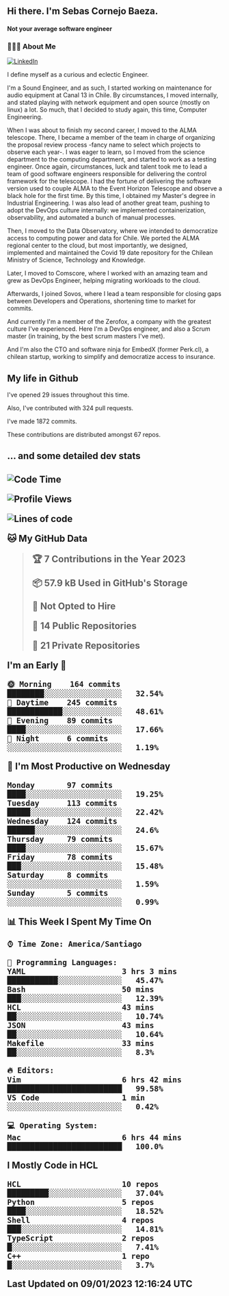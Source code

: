 <h2> Hi there.  I'm Sebas Cornejo Baeza.</h2>
<h4> Not your average software engineer</h4>
<h3> 👨🏻‍💻 About Me </h3>
<a href="http://linkedin.com/in/sebastian-cornejo-baeza/"><img alt="LinkedIn" src="https://img.shields.io/badge/Sebas%20Cornejo%20-informational?style=appveyor&logo=linkedin"></a>


I define myself as a curious and eclectic Engineer.

I'm a Sound Engineer, and as such, I started working on maintenance for audio equipment at Canal 13 in Chile.
By circumstances, I moved internally, and stated playing with network equipment and open source (mostly on linux) 
a lot. So much, that I decided to study again, this time, Computer Engineering.

When I was about to finish my second career, I moved to the ALMA telescope. There, I became a member of the team
in charge of organizing the proposal review process -fancy name to select which projects to observe each year-. 
I was eager to learn, so I moved from the science department to the computing department, and started to work as 
a testing engineer. Once again, circumstances, luck and talent took me to lead a team of good software engineers 
responsible for delivering the control framework for the telescope. I had the fortune of delivering the software
version used to couple ALMA to the Event Horizon Telescope and observe a black hole for the first time.
By this time, I obtained my Master's degree in Industrial Engineering.
I was also lead of another great team, pushing to adopt the DevOps culture internally: we implemented containerization, observability, and automated a bunch of manual processes.

Then, I moved to the Data Observatory, where we intended to democratize access to computing power
and data for Chile. We ported the ALMA regional center to the cloud, but most importantly, we designed, implemented
and maintained the Covid 19 date repository for the Chilean Ministry of Science, Technology and Knowledge.

Later, I moved to Comscore, where I worked with an amazing team and grew as DevOps Engineer, helping migrating workloads to the cloud.

Afterwards, I joined Sovos, where I lead a team responsible for closing gaps between Developers and Operations, shortening time to market for commits.

And currently I'm a member of the Zerofox, a company with the greatest culture I've experienced. Here I'm a DevOps
engineer, and also a Scrum master (in training, by the best scrum masters I've met).
 
And I'm also the CTO and software ninja for EmbedX (former Perk.cl), a chilean startup, working to simplify and democratize access to insurance.

<h2> My life in Github </h2>

I've opened 29 issues throughout this time.

Also, I've contributed with 324 pull requests.

I've made 1872 commits.

These contributions are distributed amongst 67 repos.

<h2>... and some detailed dev stats<h2>

<!--START_SECTION:waka-->
![Code Time](http://img.shields.io/badge/Code%20Time-229%20hrs%2051%20mins-blue)

![Profile Views](http://img.shields.io/badge/Profile%20Views-0-blue)

![Lines of code](https://img.shields.io/badge/From%20Hello%20World%20I%27ve%20Written-542%20Thousand%20lines%20of%20code-blue)

**🐱 My GitHub Data** 

> 🏆 7 Contributions in the Year 2023
 > 
> 📦 57.9 kB Used in GitHub's Storage 
 > 
> 🚫 Not Opted to Hire
 > 
> 📜 14 Public Repositories 
 > 
> 🔑 21 Private Repositories  
 > 
**I'm an Early 🐤** 

```text
🌞 Morning    164 commits    ████████░░░░░░░░░░░░░░░░░   32.54% 
🌆 Daytime    245 commits    ████████████░░░░░░░░░░░░░   48.61% 
🌃 Evening    89 commits     ████░░░░░░░░░░░░░░░░░░░░░   17.66% 
🌙 Night      6 commits      ░░░░░░░░░░░░░░░░░░░░░░░░░   1.19%

```
📅 **I'm Most Productive on Wednesday** 

```text
Monday       97 commits     ████░░░░░░░░░░░░░░░░░░░░░   19.25% 
Tuesday      113 commits    █████░░░░░░░░░░░░░░░░░░░░   22.42% 
Wednesday    124 commits    ██████░░░░░░░░░░░░░░░░░░░   24.6% 
Thursday     79 commits     ████░░░░░░░░░░░░░░░░░░░░░   15.67% 
Friday       78 commits     ███░░░░░░░░░░░░░░░░░░░░░░   15.48% 
Saturday     8 commits      ░░░░░░░░░░░░░░░░░░░░░░░░░   1.59% 
Sunday       5 commits      ░░░░░░░░░░░░░░░░░░░░░░░░░   0.99%

```


📊 **This Week I Spent My Time On** 

```text
⌚︎ Time Zone: America/Santiago

💬 Programming Languages: 
YAML                     3 hrs 3 mins        ███████████░░░░░░░░░░░░░░   45.47% 
Bash                     50 mins             ███░░░░░░░░░░░░░░░░░░░░░░   12.39% 
HCL                      43 mins             ██░░░░░░░░░░░░░░░░░░░░░░░   10.74% 
JSON                     43 mins             ██░░░░░░░░░░░░░░░░░░░░░░░   10.64% 
Makefile                 33 mins             ██░░░░░░░░░░░░░░░░░░░░░░░   8.3%

🔥 Editors: 
Vim                      6 hrs 42 mins       █████████████████████████   99.58% 
VS Code                  1 min               ░░░░░░░░░░░░░░░░░░░░░░░░░   0.42%

💻 Operating System: 
Mac                      6 hrs 44 mins       █████████████████████████   100.0%

```

**I Mostly Code in HCL** 

```text
HCL                      10 repos            █████████░░░░░░░░░░░░░░░░   37.04% 
Python                   5 repos             ████░░░░░░░░░░░░░░░░░░░░░   18.52% 
Shell                    4 repos             ███░░░░░░░░░░░░░░░░░░░░░░   14.81% 
TypeScript               2 repos             █░░░░░░░░░░░░░░░░░░░░░░░░   7.41% 
C++                      1 repo              █░░░░░░░░░░░░░░░░░░░░░░░░   3.7%

```



 Last Updated on 09/01/2023 12:16:24 UTC
<!--END_SECTION:waka-->
